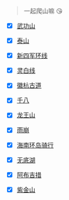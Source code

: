 > 一起爬山嘛 😘


- [x] [武功山](https://gist.github.com/yangyang5214/aa931e49cbf44d335103d33440710792)
- [x] [泰山](https://gist.github.com/yangyang5214/03035cb817448f79f4e3ac598d0bd438)
- [x] [新四军环线](https://gist.github.com/yangyang5214/e3546bd4df4b067ba7349e7f1912eba2)
- [x] [灵白线](https://gist.github.com/yangyang5214/7fd86d145db4130f46838847229d7573)
- [x] [徽杭古道](https://gist.github.com/yangyang5214/5916803945fb349824e1c57fe0ba6747)
- [x] [千八](https://gist.github.com/yangyang5214/6293a46a37bfde9a1ff1df43a771a2b7)
- [x] [龙王山](https://gist.github.com/yangyang5214/b1f5a37258b536b1ed29cba26b900cde)
- [x] [雨崩](https://gist.github.com/yangyang5214/91dd81b3ede53de26b781ceb233a499a)
- [x] [海南环岛骑行](https://gist.github.com/yangyang5214/8f0e79eac20dba8dde219b5a4c28f0e6)
- [x] [无底湖](https://gist.github.com/yangyang5214/50f60374ee1daa0bc9184c65b9b1f37d)
- [x] [阿布吉措](https://gist.github.com/yangyang5214/abca4bc0ee738dc5ab41a3176fc701c3)
- [x] [紫金山](https://gist.github.com/yangyang5214/18dc3e684a5d8cc9dfdbb0e9b0026d08)

